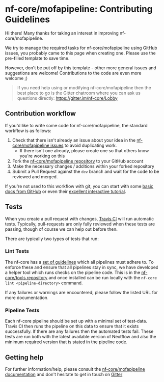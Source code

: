 # nf-core/mofapipeline: Contributing Guidelines

Hi there! Many thanks for taking an interest in improving nf-core/mofapipeline.

We try to manage the required tasks for nf-core/mofapipeline using GitHub issues, you probably came to this page when creating one. Please use the pre-filled template to save time.

However, don't be put off by this template - other more general issues and suggestions are welcome! Contributions to the code are even more welcome ;)

> If you need help using or modifying nf-core/mofapipeline then the best place to go is the Gitter chatroom where you can ask us questions directly: https://gitter.im/nf-core/Lobby

## Contribution workflow
If you'd like to write some code for nf-core/mofapipeline, the standard workflow
is as follows:

1. Check that there isn't already an issue about your idea in the
   [nf-core/mofapipeline issues](https://github.com/nf-core/mofapipeline/issues) to avoid
   duplicating work.
    * If there isn't one already, please create one so that others know you're working on this
2. Fork the [nf-core/mofapipeline repository](https://github.com/nf-core/mofapipeline) to your GitHub account
3. Make the necessary changes / additions within your forked repository
4. Submit a Pull Request against the `dev` branch and wait for the code to be reviewed and merged.

If you're not used to this workflow with git, you can start with some [basic docs from GitHub](https://help.github.com/articles/fork-a-repo/) or even their [excellent interactive tutorial](https://try.github.io/).


## Tests
When you create a pull request with changes, [Travis CI](https://travis-ci.org/) will run automatic tests.
Typically, pull-requests are only fully reviewed when these tests are passing, though of course we can help out before then.

There are typically two types of tests that run:

### Lint Tests
The nf-core has a [set of guidelines](http://nf-co.re/developer_docs) which all pipelines must adhere to.
To enforce these and ensure that all pipelines stay in sync, we have developed a helper tool which runs checks on the pipeline code. This is in the [nf-core/tools repository](https://github.com/nf-core/tools) and once installed can be run locally with the `nf-core lint <pipeline-directory>` command.

If any failures or warnings are encountered, please follow the listed URL for more documentation.

### Pipeline Tests
Each nf-core pipeline should be set up with a minimal set of test-data.
Travis CI then runs the pipeline on this data to ensure that it exists successfully.
If there are any failures then the automated tests fail.
These tests are run both with the latest available version of Nextflow and also the minimum required version that is stated in the pipeline code.

## Getting help
For further information/help, please consult the [nf-core/mofapipeline documentation](https://github.com/nf-core/mofapipeline#documentation) and don't hesitate to get in touch on [Gitter](https://gitter.im/nf-core/Lobby)

